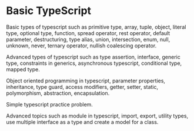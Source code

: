 # Basic TypeScript

Basic types of typescript such as primitive type, array, tuple, object, literal type, optional type, function, spread operator, rest operator, default parameter, destructuring, type alias, union, intersection, enum, null, unknown, never, ternary operator, nullish coalescing operator. <br />

Advanced types of typescript such as type assertion, interface, generic type, constraints in generics, asynchronous typescript, conditional type, mapped type. <br />

Object oriented programming in typescript, parameter properties, inheritance, type guard, access modifiers, getter, setter, static, polymorphism, abstraction, encapsulation. <br />

Simple typescript practice problem. <br />

Advanced topics such as module in typescript, import, export, utility types, use multiple interface as a type and create a model for a class.
